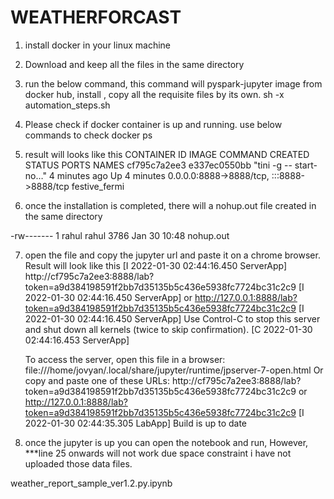 # WEATHERFORCAST
1) install docker in your linux machine
2) Download and keep all the files in the same directory
3) run the below command, this command will pyspark-jupyter image from docker hub, install , copy all the requisite files by its own.
sh -x automation_steps.sh 
4) Please check if docker container is up and running. use below commands to check
docker ps
5) result will looks like this
CONTAINER ID   IMAGE          COMMAND                  CREATED         STATUS         PORTS                                       NAMES
cf795c7a2ee3   e337ec0550bb   "tini -g -- start-no…"   4 minutes ago   Up 4 minutes   0.0.0.0:8888->8888/tcp, :::8888->8888/tcp   festive_fermi

6) once the installation is completed, there will a nohup.out file created in the same directory

-rw------- 1 rahul rahul       3786 Jan 30 10:48 nohup.out

7) open the file and copy the jupyter url and paste it on a chrome browser. Result will look like this 
[I 2022-01-30 02:44:16.450 ServerApp] http://cf795c7a2ee3:8888/lab?token=a9d384198591f2bb7d35135b5c436e5938fc7724bc31c2c9
[I 2022-01-30 02:44:16.450 ServerApp]  or http://127.0.0.1:8888/lab?token=a9d384198591f2bb7d35135b5c436e5938fc7724bc31c2c9
[I 2022-01-30 02:44:16.450 ServerApp] Use Control-C to stop this server and shut down all kernels (twice to skip confirmation).
[C 2022-01-30 02:44:16.453 ServerApp] 
    
    To access the server, open this file in a browser:
        file:///home/jovyan/.local/share/jupyter/runtime/jpserver-7-open.html
    Or copy and paste one of these URLs:
        http://cf795c7a2ee3:8888/lab?token=a9d384198591f2bb7d35135b5c436e5938fc7724bc31c2c9
     or http://127.0.0.1:8888/lab?token=a9d384198591f2bb7d35135b5c436e5938fc7724bc31c2c9
[I 2022-01-30 02:44:35.305 LabApp] Build is up to date

8) once the jupyter is up you can open the notebook and run, However, ***line 25 onwards will not work due space constraint i have not uploaded those data files.

weather_report_sample_ver1.2.py.ipynb
